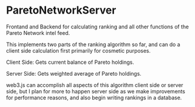 # ParetoNetworkServer

Frontand and Backend for calculating ranking and all other functions of the Pareto Network intel feed.

This implements two parts of the ranking algorithm so far, and can do a client side calculation first primarily for cosmetic purposes.

Client Side:
Gets current balance of Pareto holdings.

Server Side:
Gets weighted average of Pareto holdings.


web3.js can accomplish all aspects of this algorithm client side or server side, but I plan for more to happen server side as we make improvements for performance reasons, and also begin writing rankings in a database.
